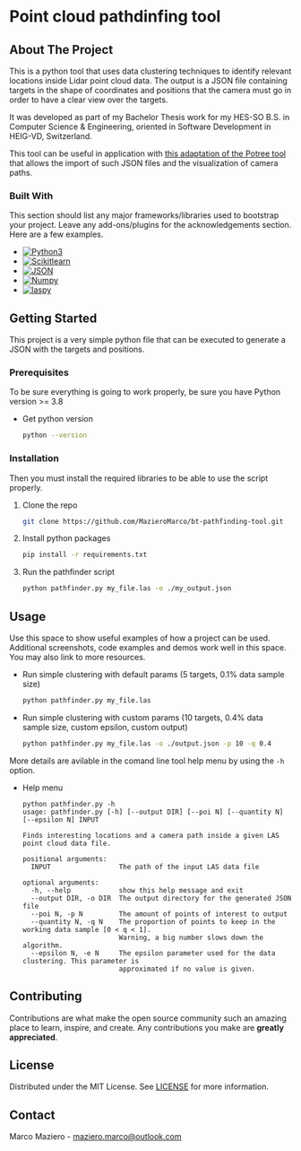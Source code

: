 # Point cloud pathdinfing tool

## About The Project

This is a python tool that uses data clustering techniques to identify relevant locations inside Lidar point cloud data.
The output is a JSON file containing targets in the shape of coordinates and positions that the camera must go in order to have a clear view over the targets.

It was developed as part of my Bachelor Thesis work for my HES-SO B.S. in Computer Science & Engineering, oriented in Software Development in HEIG-VD, Switzerland.

This tool can be useful in application with [this adaptation of the Potree tool](https://github.com/MazieroMarco/bt-visualization-tool) that allows the import of such JSON files and the visualization of camera paths.

### Built With

This section should list any major frameworks/libraries used to bootstrap your project. Leave any add-ons/plugins for the acknowledgements section. Here are a few examples.

* [![Python3][Python3]][Python3-url]
* [![Scikitlearn][Scikitlearn]][Scikitlearn-url]
* [![JSON][JSON]][JSON-url]
* [![Numpy][Numpy]][Numpy-url]
* [![laspy][laspy]][laspy-url]


## Getting Started

This project is a very simple python file that can be executed to generate a JSON with the targets and positions.

### Prerequisites

To be sure everything is going to work properly, be sure you have Python version >= 3.8

* Get python version
  ```sh
  python --version
  ```

### Installation

Then you must install the required libraries to be able to use the script properly.

1. Clone the repo
   ```sh
   git clone https://github.com/MazieroMarco/bt-pathfinding-tool.git
   ```
2. Install python packages
   ```sh
   pip install -r requirements.txt
   ```
3. Run the pathfinder script
   ```sh
   python pathfinder.py my_file.las -o ./my_output.json
   ```

## Usage

Use this space to show useful examples of how a project can be used. Additional screenshots, code examples and demos work well in this space. You may also link to more resources.

* Run simple clustering with default params (5 targets, 0.1% data sample size)
   ```sh
   python pathfinder.py my_file.las
   ```
   
 * Run simple clustering with custom params (10 targets, 0.4% data sample size, custom epsilon, custom output)
   ```sh
   python pathfinder.py my_file.las -o ./output.json -p 10 -q 0.4
   ```
   
 More details are avilable in the comand line tool help menu by using the `-h` option.
 
 * Help menu
    ```
   python pathfinder.py -h
   usage: pathfinder.py [-h] [--output DIR] [--poi N] [--quantity N] [--epsilon N] INPUT

    Finds interesting locations and a camera path inside a given LAS point cloud data file.

    positional arguments:
      INPUT                 The path of the input LAS data file

    optional arguments:
      -h, --help            show this help message and exit
      --output DIR, -o DIR  The output directory for the generated JSON file
      --poi N, -p N         The amount of points of interest to output
      --quantity N, -q N    The proportion of points to keep in the working data sample [0 < q < 1].
                            Warning, a big number slows down the algorithm.
      --epsilon N, -e N     The epsilon parameter used for the data clustering. This parameter is
                            approximated if no value is given.
   ```
 
<!-- CONTRIBUTING -->
## Contributing

Contributions are what make the open source community such an amazing place to learn, inspire, and create. Any contributions you make are **greatly appreciated**.

## License

Distributed under the MIT License. See [LICENSE](LICENSE) for more information.

## Contact

Marco Maziero - maziero.marco@outlook.com

<!-- MARKDOWN LINKS & IMAGES -->
[Python3]: https://img.shields.io/badge/Python3.8-35495E?style=for-the-badge&logo=python&logoColor=4FC08D
[Python3-url]: https://www.python.org/
[Scikitlearn]: https://img.shields.io/badge/Scikitlean-DD0031?style=for-the-badge&logo=scikitlearn&logoColor=white
[Scikitlearn-url]: https://scikit-learn.org
[JSON]: https://img.shields.io/badge/JSON-4A4A55?style=for-the-badge&logo=json&logoColor=FF3E00
[JSON-url]: https://www.json.org
[Numpy]: https://img.shields.io/badge/Numpy-0769AD?style=for-the-badge&logo=numpy&logoColor=white
[Numpy-url]: https://numpy.org/
[laspy]: https://img.shields.io/badge/Laspy-563D7C?style=for-the-badge&logo=laspy&logoColor=white
[laspy-url]: https://laspy.readthedocs.io/en/latest/

